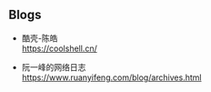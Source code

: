 ## Blogs  
- 酷壳-陈皓  
  https://coolshell.cn/

- 阮一峰的网络日志  
  https://www.ruanyifeng.com/blog/archives.html
